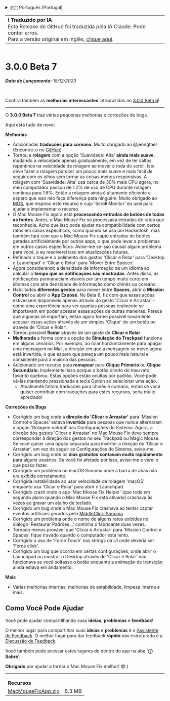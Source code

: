 <details>
<summary>🇵🇹 Português (Portugal)</summary>

[🇬🇧 English (GitHub)](https://github.com/noah-nuebling/mac-mouse-fix/releases/tag/3.0.0-Beta-7)\
[🇦🇩 Català](https://redirect.macmousefix.com/?target=mmf-release&tag=3.0.0-Beta-7&locale=ca)\
[🇩🇪 Deutsch](https://redirect.macmousefix.com/?target=mmf-release&tag=3.0.0-Beta-7&locale=de)\
[🇪🇸 Español](https://redirect.macmousefix.com/?target=mmf-release&tag=3.0.0-Beta-7&locale=es)\
[🇫🇷 Français](https://redirect.macmousefix.com/?target=mmf-release&tag=3.0.0-Beta-7&locale=fr)\
[🇮🇩 Indonesia](https://redirect.macmousefix.com/?target=mmf-release&tag=3.0.0-Beta-7&locale=id)\
[🇮🇹 Italiano](https://redirect.macmousefix.com/?target=mmf-release&tag=3.0.0-Beta-7&locale=it)\
[🇭🇺 Magyar](https://redirect.macmousefix.com/?target=mmf-release&tag=3.0.0-Beta-7&locale=hu)\
[🇳🇱 Nederlands](https://redirect.macmousefix.com/?target=mmf-release&tag=3.0.0-Beta-7&locale=nl)\
[🇵🇱 Polski](https://redirect.macmousefix.com/?target=mmf-release&tag=3.0.0-Beta-7&locale=pl)\
[🇧🇷 Português (Brasil)](https://redirect.macmousefix.com/?target=mmf-release&tag=3.0.0-Beta-7&locale=pt-BR)\
**🇵🇹 Português (Portugal)**\
[🇷🇴 Română](https://redirect.macmousefix.com/?target=mmf-release&tag=3.0.0-Beta-7&locale=ro)\
[🇸🇪 Svenska](https://redirect.macmousefix.com/?target=mmf-release&tag=3.0.0-Beta-7&locale=sv)\
[🇻🇳 Tiếng Việt](https://redirect.macmousefix.com/?target=mmf-release&tag=3.0.0-Beta-7&locale=vi)\
[🇹🇷 Türkçe](https://redirect.macmousefix.com/?target=mmf-release&tag=3.0.0-Beta-7&locale=tr)\
[🇨🇿 Čeština](https://redirect.macmousefix.com/?target=mmf-release&tag=3.0.0-Beta-7&locale=cs)\
[🇬🇷 Ελληνικά](https://redirect.macmousefix.com/?target=mmf-release&tag=3.0.0-Beta-7&locale=el)\
[🇷🇺 Русский](https://redirect.macmousefix.com/?target=mmf-release&tag=3.0.0-Beta-7&locale=ru)\
[🇺🇦 Українська](https://redirect.macmousefix.com/?target=mmf-release&tag=3.0.0-Beta-7&locale=uk)\
[🇮🇱 עברית](https://redirect.macmousefix.com/?target=mmf-release&tag=3.0.0-Beta-7&locale=he)\
[🇸🇦 العربية](https://redirect.macmousefix.com/?target=mmf-release&tag=3.0.0-Beta-7&locale=ar)\
[🇮🇳 हिन्दी](https://redirect.macmousefix.com/?target=mmf-release&tag=3.0.0-Beta-7&locale=hi)\
[🇹🇭 ไทย](https://redirect.macmousefix.com/?target=mmf-release&tag=3.0.0-Beta-7&locale=th)\
[🇨🇳 中文 (简体)](https://redirect.macmousefix.com/?target=mmf-release&tag=3.0.0-Beta-7&locale=zh-Hans)\
[🇨🇳 中文 (繁體)](https://redirect.macmousefix.com/?target=mmf-release&tag=3.0.0-Beta-7&locale=zh-Hant)\
[🇭🇰 中文（香港)](https://redirect.macmousefix.com/?target=mmf-release&tag=3.0.0-Beta-7&locale=zh-HK)\
[🇯🇵 日本語](https://redirect.macmousefix.com/?target=mmf-release&tag=3.0.0-Beta-7&locale=ja)\
[🇰🇷 한국어](https://redirect.macmousefix.com/?target=mmf-release&tag=3.0.0-Beta-7&locale=ko)\
[Help translate Mac Mouse Fix to different languages!](https://github.com/noah-nuebling/mac-mouse-fix/discussions/731)
</details>
<table align=><td>
<b>ℹ️ Traduzido por IA</b><br>
Esta Release do GitHub foi traduzida pela IA Claude. Pode conter erros.<br>
Para a versão original em inglês, <a href="https://github.com/noah-nuebling/mac-mouse-fix/releases/tag/3.0.0-Beta-7">clique aqui</a>.
</td></table>

<table></table>

# 3.0.0 Beta 7
***Data de Lançamento:** 15/12/2023*

<br>

Confira também as **melhorias interessantes** introduzidas no [3.0.0 Beta 6](https://redirect.macmousefix.com/?target=mmf-release&tag=3.0.0-Beta-6&locale=pt-PT)!


---

O **3.0.0 Beta 7** traz várias pequenas melhorias e correções de bugs.

Aqui está tudo de novo:

**Melhorias**

- Adicionadas **traduções para coreano**. Muito obrigado ao @jeongtae! (Encontre-o no [GitHub](https://github.com/jeongtae))
- Tornou a **rolagem** com a opção 'Suavidade: Alta' **ainda mais suave**, mudando a velocidade apenas gradualmente, em vez de ter saltos repentinos na velocidade de rolagem ao mover a roda do scroll. Isto deve fazer a rolagem parecer um pouco mais suave e mais fácil de seguir com os olhos sem tornar as coisas menos responsivas. A rolagem com 'Suavidade: Alta' usa cerca de 30% mais CPU agora, no meu computador passou de 1.2% de uso de CPU durante rolagem contínua para 1.6%. Então a rolagem ainda é altamente eficiente e espero que isso não faça diferença para ninguém. Muito obrigado ao [MOS](https://mos.caldis.me/), que inspirou este recurso e cujo 'Scroll Monitor' eu usei para ajudar a implementar o recurso.
- O Mac Mouse Fix agora está **processando entradas de botões de todas as fontes**. Antes, o Mac Mouse Fix só processava entradas de ratos que reconhecia. Acho que isso pode ajudar na compatibilidade com certos ratos em casos específicos, como quando se usa um Hackintosh, mas também fará com que o Mac Mouse Fix capte entradas de botões geradas artificialmente por outros apps, o que pode levar a problemas em outros casos específicos. Avise-me se isso causar algum problema para você, e eu resolverei isso em atualizações futuras.
- Refinado o toque e o polimento dos gestos 'Clicar e Rolar' para 'Desktop e Launchpad' e 'Clicar e Rolar' para 'Mover Entre Spaces'.
- Agora considerando a densidade de informação de um idioma ao calcular o **tempo que as notificações são mostradas**. Antes disso, as notificações permaneciam visíveis por um tempo muito curto em idiomas com alta densidade de informação como chinês ou coreano.
- Habilitados **diferentes gestos** para mover entre **Spaces**, abrir o **Mission Control** ou abrir o **App Exposé**. No Beta 6, fiz com que essas ações estivessem disponíveis apenas através do gesto 'Clicar e Arrastar' - como uma experiência para ver quantas pessoas realmente se importavam em poder acessar essas ações de outras maneiras. Parece que algumas se importam, então agora tornei possível novamente acessar essas ações através de um simples 'Clique' de um botão ou através de 'Clicar e Rolar'.
- Tornou possível **Rodar** através de um gesto de **Clicar e Rolar**.
- **Melhorada** a forma como a opção de **Simulação do Trackpad** funciona em alguns cenários. Por exemplo, ao rolar horizontalmente para apagar uma mensagem no Mail, a direção em que a mensagem se move agora está invertida, o que espero que pareça um pouco mais natural e consistente para a maioria das pessoas.
- Adicionado um recurso para **remapear** para **Clique Primário** ou **Clique Secundário**. Implementei isso porque o botão direito do meu rato favorito quebrou. Estas opções estão ocultas por padrão. Você pode vê-las mantendo pressionada a tecla Option ao selecionar uma ação.
  - Atualmente faltam traduções para chinês e coreano, então se você quiser contribuir com traduções para estes recursos, seria muito apreciado!

**Correções de Bugs**

- Corrigido um bug onde a **direção do 'Clicar e Arrastar'** para 'Mission Control e Spaces' estava **invertida** para pessoas que nunca alternaram a opção 'Rolagem natural' nas Configurações do Sistema. Agora, a direção dos gestos 'Clicar e Arrastar' no Mac Mouse Fix deve sempre corresponder à direção dos gestos no seu Trackpad ou Magic Mouse. Se você quiser uma opção separada para inverter a direção do 'Clicar e Arrastar', em vez de seguir as Configurações do Sistema, avise-me.
- Corrigido um bug onde os **dias gratuitos** **contavam muito rapidamente** para alguns usuários. Se você foi afetado por isso, avise-me e verei o que posso fazer.
- Corrigido um problema no macOS Sonoma onde a barra de abas não era exibida corretamente.
- Corrigida instabilidade ao usar velocidade de rolagem 'macOS' enquanto usa 'Clicar e Rolar' para abrir o Launchpad.
- Corrigido crash onde o app 'Mac Mouse Fix Helper' (que roda em segundo plano quando o Mac Mouse Fix está ativado) crashava às vezes ao gravar um atalho de teclado.
- Corrigido um bug onde o Mac Mouse Fix crashava ao tentar captar eventos artificiais gerados pelo [MiddleClick-Sonoma](https://github.com/artginzburg/MiddleClick-Sonoma)
- Corrigido um problema onde o nome de alguns ratos exibidos no diálogo 'Restaurar Padrões...' continha o fabricante duas vezes.
- Tornado menos provável que 'Clicar e Arrastar' para 'Mission Control e Spaces' fique travado quando o computador está lento.
- Corrigido o uso de 'Force Touch' nas strings da UI onde deveria ser 'Force click'.
- Corrigido um bug que ocorria em certas configurações, onde abrir o Launchpad ou mostrar o Desktop através de 'Clicar e Rolar' não funcionava se você soltasse o botão enquanto a animação de transição ainda estava em andamento.

**Mais**

- Várias melhorias internas, melhorias de estabilidade, limpeza interna e mais.

## Como Você Pode Ajudar

Você pode ajudar compartilhando suas **ideias**, **problemas** e **feedback**!

O melhor lugar para compartilhar suas **ideias** e **problemas** é o [Assistente de Feedback](https://noah-nuebling.github.io/mac-mouse-fix-feedback-assistant/?type=bug-report).
O melhor lugar para dar feedback **rápido** não estruturado é a [Discussão de Feedback](https://github.com/noah-nuebling/mac-mouse-fix/discussions/366).

Você também pode acessar estes lugares de dentro do app na aba '**ⓘ Sobre**'.

**Obrigado** por ajudar a tornar o Mac Mouse Fix melhor! 😎:)

---

<table align="start">
<tr>
    <td colspan=2>
        <b>Recursos</b>
    </td>
</tr>
<tr>
    <td><a href="https://github.com/noah-nuebling/mac-mouse-fix/releases/download/3.0.0-Beta-7/MacMouseFixApp.zip">MacMouseFixApp.zip</a></td>
    <td>6.3 MB</td>
</tr>
</table>